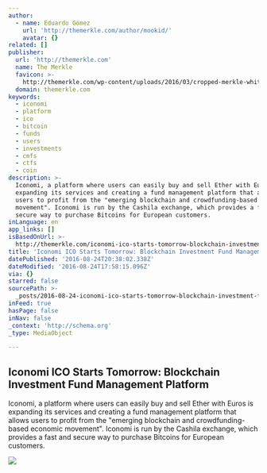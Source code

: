 ```yaml
---
author:
  - name: Eduardo Gómez
    url: 'http://themerkle.com/author/mookid/'
    avatar: {}
related: []
publisher:
  url: 'http://themerkle.com'
  name: The Merkle
  favicon: >-
    http://themerkle.com/wp-content/uploads/2016/03/cropped-merkle-white-1-192x192.png
  domain: themerkle.com
keywords:
  - iconomi
  - platform
  - ico
  - bitcoin
  - funds
  - users
  - investments
  - cmfs
  - ctfs
  - coin
description: >-
  Iconomi, a platform where users can easily buy and sell Ether with Euros is
  expanding its services and creating a fund management platform that allows
  users to profit from the "emerging blockchain and crowdfunding-based economic
  movement". Iconomi is run by the Cashila exchange, which provides a fast and
  secure way to purchase Bitcoins for European customers.
inLanguage: en
app_links: []
isBasedOnUrl: >-
  http://themerkle.com/iconomi-ico-starts-tomorrow-blockchain-investment-fund-management-platform/
title: 'Iconomi ICO Starts Tomorrow: Blockchain Investment Fund Management Platform'
datePublished: '2016-08-24T20:38:02.338Z'
dateModified: '2016-08-24T17:58:15.096Z'
via: {}
starred: false
sourcePath: >-
  _posts/2016-08-24-iconomi-ico-starts-tomorrow-blockchain-investment-fund-mana.md
inFeed: true
hasPage: false
inNav: false
_context: 'http://schema.org'
_type: MediaObject

---
```

<article style=""><h1>Iconomi ICO Starts Tomorrow: Blockchain Investment Fund Management Platform</h1><p>Iconomi, a platform where users can easily buy and sell Ether with Euros is expanding its services and creating a fund management platform that allows users to profit from the "emerging blockchain and crowdfunding-based economic movement". Iconomi is run by the Cashila exchange, which provides a fast and secure way to purchase Bitcoins for European customers.</p><img src="http://themerkle.com/wp-content/uploads/2016/08/Iconomi.png" /></article>